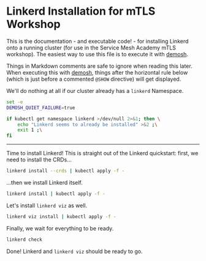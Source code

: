 # Linkerd Installation for mTLS Workshop

This is the documentation - and executable code! - for installing Linkerd onto
a running cluster (for use in the Service Mesh Academy mTLS workshop). The
easiest way to use this file is to execute it with [demosh].

Things in Markdown comments are safe to ignore when reading this later. When
executing this with [demosh], things after the horizontal rule below (which is
just before a commented `@SHOW` directive) will get displayed.

[demosh]: https://github.com/BuoyantIO/demosh

We'll do nothing at all if our cluster already has a `linkerd` Namespace.

```bash
set -e
DEMOSH_QUIET_FAILURE=true

if kubectl get namespace linkerd >/dev/null 2>&1; then \
    echo "Linkerd seems to already be installed" >&2 ;\
    exit 1 ;\
fi
```

<!-- @import demo-tools.sh -->
----
<!-- @SHOW -->

Time to install Linkerd! This is straight out of the Linkerd quickstart:
first, we need to install the CRDs...

```bash
linkerd install --crds | kubectl apply -f -
```

...then we install Linkerd itself.

```bash
linkerd install | kubectl apply -f -
```

Let's install `linkerd viz` as well.

```bash
linkerd viz install | kubectl apply -f -
```

Finally, we wait for everything to be ready.

```bash
linkerd check
```

Done! Linkerd and `linkerd viz` should be ready to go.

<!-- @wait_clear -->
